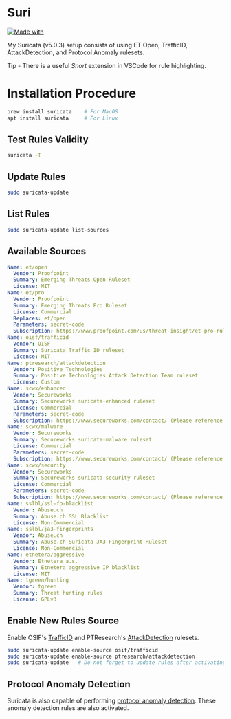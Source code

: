 # Suri
[![Made with](https://img.shields.io/static/v1?label=Suricata&message=5.0.3&color=orange)](https://www.suricata-ids.org)

My Suricata (v5.0.3) setup consists of using ET Open, TrafficID, AttackDetection, and Protocol Anomaly rulesets.

Tip - There is a useful *Snort* extension in VSCode for rule highlighting.

# Installation Procedure

```sh
brew install suricata    # For MacOS
apt install suricata     # For Linux
```

## Test Rules Validity

```sh
suricata -T
```

## Update Rules

```sh
sudo suricata-update 
```

## List Rules

```sh
sudo suricata-update list-sources
```

## Available Sources

```yaml
Name: et/open
  Vendor: Proofpoint
  Summary: Emerging Threats Open Ruleset
  License: MIT
Name: et/pro
  Vendor: Proofpoint
  Summary: Emerging Threats Pro Ruleset
  License: Commercial
  Replaces: et/open
  Parameters: secret-code
  Subscription: https://www.proofpoint.com/us/threat-insight/et-pro-ruleset
Name: oisf/trafficid
  Vendor: OISF
  Summary: Suricata Traffic ID ruleset
  License: MIT
Name: ptresearch/attackdetection
  Vendor: Positive Technologies
  Summary: Positive Technologies Attack Detection Team ruleset
  License: Custom
Name: scwx/enhanced
  Vendor: Secureworks
  Summary: Secureworks suricata-enhanced ruleset
  License: Commercial
  Parameters: secret-code
  Subscription: https://www.secureworks.com/contact/ (Please reference CTU Countermeasures)
Name: scwx/malware
  Vendor: Secureworks
  Summary: Secureworks suricata-malware ruleset
  License: Commercial
  Parameters: secret-code
  Subscription: https://www.secureworks.com/contact/ (Please reference CTU Countermeasures)
Name: scwx/security
  Vendor: Secureworks
  Summary: Secureworks suricata-security ruleset
  License: Commercial
  Parameters: secret-code
  Subscription: https://www.secureworks.com/contact/ (Please reference CTU Countermeasures)
Name: sslbl/ssl-fp-blacklist
  Vendor: Abuse.ch
  Summary: Abuse.ch SSL Blacklist
  License: Non-Commercial
Name: sslbl/ja3-fingerprints
  Vendor: Abuse.ch
  Summary: Abuse.ch Suricata JA3 Fingerprint Ruleset
  License: Non-Commercial
Name: etnetera/aggressive
  Vendor: Etnetera a.s.
  Summary: Etnetera aggressive IP blacklist
  License: MIT
Name: tgreen/hunting
  Vendor: tgreen
  Summary: Threat hunting rules
  License: GPLv3
```

## Enable New Rules Source

Enable OSIF's [TrafficID](https://github.com/OISF/suricata-trafficid/blob/master/rules/traffic-id.rules) and PTResearch's [AttackDetection](https://github.com/ptresearch/AttackDetection) rulesets.

```sh
sudo suricata-update enable-source osif/trafficid
sudo suricata-update enable-source ptresearch/attackdetection
sudo suricata-update   # Do not forget to update rules after activating source
```

## Protocol Anomaly Detection

Suricata is also capable of performing [protocol anomaly detection](https://redmine.openinfosecfoundation.org/projects/suricata/wiki/Protocol_Anomalies_Detection).
These anomaly detection rules are also activated.
